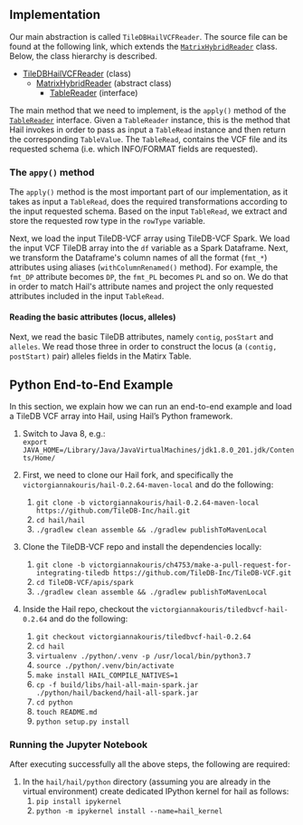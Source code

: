 ## Implementation
Our main abstraction is called `TileDBHailVCFReader`. The source file can be found at the following link, which extends 
the [`MatrixHybridReader`](https://github.com/TileDB-Inc/hail/blob/victorgiannakouris/tiledbvcf-hail-0.2.64/hail/src/main/scala/is/hail/expr/ir/MatrixIR.scala#L114) class. Below, the class hierarchy is described.

- [TileDBHailVCFReader](https://github.com/TileDB-Inc/TileDB-VCF/blob/victorgiannakouris/ch4753/make-a-pull-request-for-integrating-tiledb/apis/spark/src/main/scala/TileDBVCFHailReader.scala) (class)
   - [MatrixHybridReader](https://github.com/TileDB-Inc/hail/blob/victorgiannakouris/tiledbvcf-hail-0.2.64/hail/src/main/scala/is/hail/expr/ir/MatrixIR.scala#L114) (abstract class)
     - [TableReader](https://github.com/TileDB-Inc/hail/blob/victorgiannakouris/tiledbvcf-hail-0.2.64/hail/src/main/scala/is/hail/expr/ir/TableIR.scala#L406) (interface)

The main method that we need to implement, is the `apply()` method of the [`TableReader`](https://github.com/TileDB-Inc/hail/blob/victorgiannakouris/tiledbvcf-hail-0.2.64/hail/src/main/scala/is/hail/expr/ir/TableIR.scala#L409) interface. 
Given a `TableReader` instance, this is the method that Hail invokes in order to pass as input a `TableRead` instance 
and then return the corresponding `TableValue`. The `TableRead`, contains the VCF file and its requested schema 
(i.e. which INFO/FORMAT fields are requested).

### The `appy()` method
The `apply()` method is the most important part of our implementation, as it takes as input a `TableRead`, does the
required transformations according to the input requested schema. Based on the input `TableRead`, we extract and store
the requested row type in the `rowType` variable.

Next, we load the input TileDB-VCF array using TileDB-VCF Spark. We load the input VCF TileDB array into the `df` 
variable as a Spark Dataframe. Next, we transform the Dataframe's column names of all the format (`fmt_*`) attributes
using aliases (`withColumnRenamed()` method). For example, the `fmt_DP` attribute becomes `DP`, the `fmt_PL` becomes
`PL` and so on. We do that in order to match Hail's attribute names and project the only requested attributes included
in the input `TableRead`.

#### Reading the basic attributes (locus, alleles)
Next, we read the basic TileDB attributes, namely `contig`, `posStart` and `alleles`. We read those three in order to
construct the locus (a `(contig, postStart)` pair) alleles fields in the Matirx Table.


## Python End-to-End Example
In this section, we explain how we can run an end-to-end example and load a TileDB VCF array into Hail, using Hail’s Python framework.

1. Switch to Java 8, e.g.:<br>
   `export JAVA_HOME=/Library/Java/JavaVirtualMachines/jdk1.8.0_201.jdk/Contents/Home/`

2. First, we need to clone our Hail fork, and specifically the `victorgiannakouris/hail-0.2.64-maven-local` and do the following:<br>
   1. `git clone -b victorgiannakouris/hail-0.2.64-maven-local https://github.com/TileDB-Inc/hail.git`
   2. `cd hail/hail`
   3. `./gradlew clean assemble && ./gradlew publishToMavenLocal` 

3. Clone the TileDB-VCF repo and install the dependencies locally:
    1. `git clone -b victorgiannakouris/ch4753/make-a-pull-request-for-integrating-tiledb https://github.com/TileDB-Inc/TileDB-VCF.git`
    2. `cd TileDB-VCF/apis/spark`
    3.  `./gradlew clean assemble && ./gradlew publishToMavenLocal`

4. Inside the Hail repo, checkout the `victorgiannakouris/tiledbvcf-hail-0.2.64` and do the following:<br>
   1. `git checkout victorgiannakouris/tiledbvcf-hail-0.2.64`
   2. `cd hail`
   5. `virtualenv ./python/.venv -p /usr/local/bin/python3.7`
   6.  `source ./python/.venv/bin/activate`
   7. `make install HAIL_COMPILE_NATIVES=1` 
   8. `cp -f build/libs/hail-all-main-spark.jar ./python/hail/backend/hail-all-spark.jar`
   9. `cd python`
   10. `touch README.md` 
   11. `python setup.py install`
   
### Running the Jupyter Notebook
After executing successfully all the above steps, the following are required:
1. In the `hail/hail/python` directory (assuming you are already in the virtual environment) create dedicated
IPython kernel for hail as follows:
   1. `pip install ipykernel`
   2. `python -m ipykernel install --name=hail_kernel`
